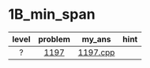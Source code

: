 # 1B_min_span
| level | problem | my_ans | hint |
| :--: | :--: | :--: | :--: |
| ? | [1197](https://www.acmicpc.net/problem/1197) | [1197.cpp](./1197/1197.cpp) |  |
